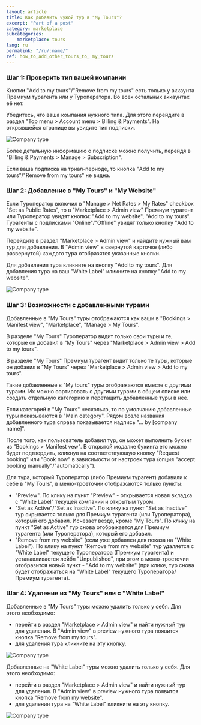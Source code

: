 ```yaml
---
layout: article
title: Как добавить чужой тур в "My Tours"?
excerpt: "Part of a post"
category: marketplace
subcategories:
    marketplace: tours
lang: ru
permalink: "/ru/:name/"
ref: how_to_add_other_tours_to_ my_tours
---
```


### **Шаг 1: Проверить тип вашей компании**

Кнопки "Add to my tours"/"Remove from my tours" есть только у аккаунта Премиум турагента или у Туроператора. Во всех остальных аккаунтах её нет.

Убедитесь, что ваша компания нужного типа. Для этого перейдите в раздел "Top menu > Account menu > Billing & Payments". На открывшейся странице вы увидите тип подписки.

![Company type](/assets/images/how_to_add_other_tours_to_my_tours1.png) 

Более детальную информацию о подписке можно получить, перейдя в "Billing & Payments > Manage > Subscription".

Если ваша подписка на триал-периоде, то кнопка "Add to my tours"/"Remove from my tours" не видна.

### **Шаг 2: Добавление в "My Tours" и "My Website"**

Если Туроператор включил в "Manage > Net Rates > My Rates" checkbox "Set as Public Rates", то в "Marketplace > Admin view" Премиум турагент или Туроператор увидят кнопки: "Add to my website", "Add to my tours". Турагенты с подписками "Online"/"Offline" увидят только кнопку "Add to my website".

Перейдите в раздел "Marketplace > Admin view" и найдите нужный вам тур для добавления. В "Admin view" в свернутой карточке (либо развернутой) каждого тура отобразятся указанные кнопки.

Для добавления тура кликните на кнопку "Add to my tours". Для добавления тура на ваш "White Label" кликните на кнопку "Add to my website".

![Company type](/assets/images/how_to_add_other_tours_to_my_tours2.png) 

### **Шаг 3: Возможности с добавленными турами**

Добавленные в "My Tours" туры отображаются как ваши в "Bookings > Manifest view", "Marketplace", "Manage > My Tours".

В разделе "My Tours" Туроператор видит только свои туры и те, которые он добавил в "My Tours" через "Marketplace > Admin view > Add to my tours".

В разделе "My Tours" Премиум турагент видит только те туры, которые он добавил в "My Tours" через "Marketplace > Admin view > Add to my tours".

Такие добавленные в "My tours" туры отображаются вместе с другими турами. Их можно сортировать с другими турами в общем списке или создать отдельную категорию и перетащить добавленные туры в нее.

Если категорий в "My Tours" несколько, то по умолчанию добавленные туры показываются в "Main category". Рядом возле названия добавленного тура справа показывается надпись "... by [company name]".

После того, как пользователь добавил тур, он может выполнить букинг из "Bookings > Manifest vew". В открытой модалке букинга его можно будет подтвердить, кликнув на соответствующую кнопку "Request booking" или "Book now" в зависимости от настроек тура (опция "accept booking manually"/"automatically").

Для тура, который Туроператор (либо Премиум турагент) добавили к себе в "My Tours", в меню-троеточии отображаются только пункты:
- "Preview". По клику на пункт "Preview" - открывается новая вкладка с "White Label" текущей компании и открытым туром. 
- "Set as Active"/"Set as Inactive". По клику на пункт "Set as Inactive" тур скрывается только для Премиум турагента (или Туроператора), который его добавил. Исчезает везде, кроме "My Tours". По клику на пункт "Set as Active" тур снова отображается для Премиум турагента (или Туроператора), который его добавил.
- "Remove from my website" (если уже добавлен для показа на "White Label"). По клику на пункт "Remove from my website" тур удаляется с "White Label" текущего Туроператора (Премиум турагента) и устанавливается лейбл "Unpublished", при этом в меню-троеточии отобразится новый пункт - "Add to my website" (при клике, тур снова будет отображаться на "White Label" текущего Туроператора/Премиум турагента).

### **Шаг 4: Удаление из "My Tours" или с "White Label"**

Добавленные в "My Tours" туры можно удалить только у себя. Для этого необходимо:
- перейти в раздел "Marketplace > Admin view" и найти нужный тур для удаления. В "Admin view" в preview нужного тура появится кнопка "Remove from my tours". 
- для удаления тура кликните на эту кнопку. 

![Company type](/assets/images/how_to_add_other_tours_to_my_tours3.png)

Добавленные на "White Label" туры можно удалить только у себя. Для этого необходимо:
- перейти в раздел "Marketplace > Admin view" и найти нужный тур для удаления. В "Admin view" в preview нужного тура появится кнопка "Remove from my website". 
- для удаления тура на "White Label" кликните на эту кнопку. 

![Company type](/assets/images/how_to_add_other_tours_to_my_tours4.png) 
 
